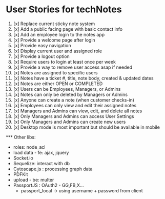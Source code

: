 # User Stories for techNotes

1. [x] Replace current sticky note system
2. [x] Add a public facing page with basic contact info 
3. [x] Add an employee login to the notes app 
4. [x] Provide a welcome page after login 
5. [x] Provide easy navigation
6. [x] Display current user and assigned role 
7. [x] Provide a logout option 
8. [x] Require users to login at least once per week
9. [x] Provide a way to remove user access asap if needed 
10. [x] Notes are assigned to specific users 
11. [x] Notes have a ticket #, title, note body, created & updated dates
12. [x] Notes are either OPEN or COMPLETED 
13. [x] Users can be Employees, Managers, or Admins 
14. [x] Notes can only be deleted by Managers or Admins 
15. [x] Anyone can create a note (when customer checks-in)
16. [x] Employees can only view and edit their assigned notes  
17. [x] Managers and Admins can view, edit, and delete all notes 
18. [x] Only Managers and Admins can access User Settings
19. [x] Only Managers and Admins can create new users 
20. [x] Desktop mode is most important but should be available in mobile 


*** Other libs:
- roles: node_acl
- load data - fe: ajax, jquery
- Socket.io
- Sequelize: interact with db
- Cytoscape.js : processing graph data
- PDFKit
- upload - be: multer
- PassportJS : OAuth2 - GG,FB,X...
    - passport_local -> using username + password from client 